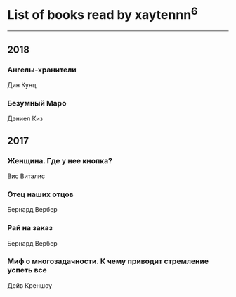 # List of books read by xaytennn<sup>6</sup>
---

## 2018

### Ангелы-хранители
Дин Кунц


### Безумный Маро
Дэниел Киз



## 2017

### Женщина. Где у нее кнопка?
Вис Виталис


### Отец наших отцов
Бернард Вербер


### Рай на заказ
Бернард Вербер


### Миф о многозадачности. К чему приводит стремление успеть все
Дейв Креншоу



